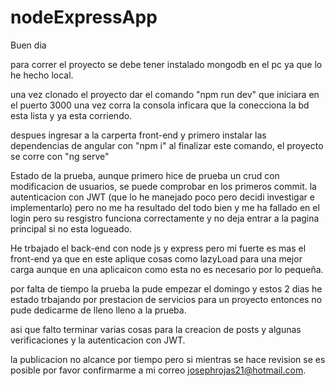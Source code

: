 # nodeExpressApp

Buen dia

para correr el proyecto se debe tener instalado mongodb en el pc ya que lo he hecho local.

una vez clonado el proyecto dar el comando "npm run dev" que iniciara en el puerto 3000 una vez corra la consola inficara que la conecciona la bd 
esta lista y ya esta corriendo.

despues ingresar a la carperta front-end y primero instalar las dependencias de angular con "npm i" al finalizar este comando, el proyecto se 
corre con "ng serve"

Estado de la prueba, aunque primero hice de prueba un crud con modificacion de usuarios, se puede comprobar en los primeros commit.
la autenticacion con JWT (que lo he manejado poco pero decidi investigar e implementarlo) pero no me ha resultado del todo bien y me ha fallado 
en el login pero su resgistro funciona correctamente y no deja entrar a la pagina principal si no esta logueado.

He trbajado el back-end con node js y express pero mi fuerte es mas el front-end ya que en este aplique cosas como lazyLoad para una mejor carga aunque en
una aplicaicon como esta no es necesario por lo pequeña.

por falta de tiempo la prueba la pude empezar el domingo y estos 2 dias he estado trbajando por prestacion de servicios para un proyecto entonces no pude dedicarme de lleno
lleno a la prueba.

asi que falto terminar varias cosas para la creacion de posts y algunas verificaciones y la autenticacion con JWT.

la publicacion no alcance por tiempo pero si mientras se hace revision se es posible por favor confirmarme a mi correo josephrojas21@hotmail.com.

